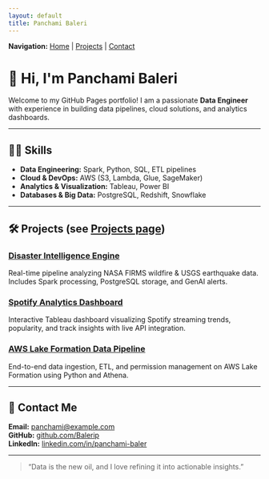 ```yaml
---
layout: default
title: Panchami Baleri
---
```


<div style="margin-bottom: 2em;">
  <b>Navigation:</b>
  <a href="/">Home</a> |
  <a href="/projects.html">Projects</a> |
  <a href="/contact.html">Contact</a>
</div>

# 👋 Hi, I'm Panchami Baleri

Welcome to my GitHub Pages portfolio! I am a passionate **Data Engineer** with experience in building data pipelines, cloud solutions, and analytics dashboards.

---

## 🧑‍💻 Skills

- **Data Engineering:** Spark, Python, SQL, ETL pipelines
- **Cloud & DevOps:** AWS (S3, Lambda, Glue, SageMaker)
- **Analytics & Visualization:** Tableau, Power BI
- **Databases & Big Data:** PostgreSQL, Redshift, Snowflake

---

## 🛠 Projects (see [Projects page](/projects.html))

### [Disaster Intelligence Engine](https://github.com/username/disaster-intelligence)
Real-time pipeline analyzing NASA FIRMS wildfire & USGS earthquake data.  
Includes Spark processing, PostgreSQL storage, and GenAI alerts.

### [Spotify Analytics Dashboard](https://github.com/username/spotify-dashboard)
Interactive Tableau dashboard visualizing Spotify streaming trends, popularity, and track insights with live API integration.

### [AWS Lake Formation Data Pipeline](https://github.com/username/aws-lake-formation)
End-to-end data ingestion, ETL, and permission management on AWS Lake Formation using Python and Athena.

---

## 📩 Contact Me

**Email:** <a href="mailto:panchami@example.com">panchami@example.com</a>  
**GitHub:** <a href="https://github.com/Balerip">github.com/Balerip</a>  
**LinkedIn:** <a href="https://linkedin.com/in/panchami-baler">linkedin.com/in/panchami-baler</a>

---

> “Data is the new oil, and I love refining it into actionable insights.”
